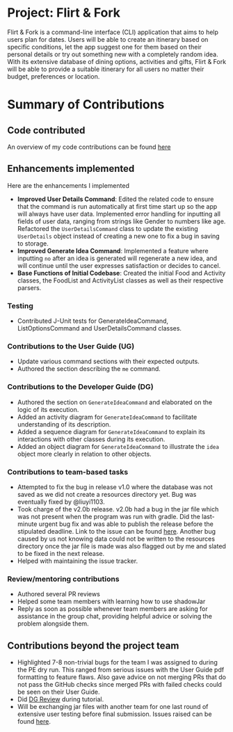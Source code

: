 # Project: Flirt & Fork

Flirt & Fork is a command-line interface (CLI) application that aims to help users plan for dates. Users will be able to create an itinerary based on specific conditions, let the app suggest one for them based on their personal details or try out something new with a completely random idea. With its extensive database of dining options, activities and gifts, Flirt & Fork will be able to provide a suitable itinerary for all users no matter their budget, preferences or location.
# Summary of Contributions

## Code contributed
An overview of my code contributions can be found [here](https://nus-cs2113-ay2324s2.github.io/tp-dashboard/?search=seandooa&breakdown=true&sort=groupTitle%20dsc&sortWithin=title&since=2024-02-23&timeframe=commit&mergegroup=&groupSelect=groupByRepos&checkedFileTypes=docs~functional-code~test-code~other)

## Enhancements implemented
Here are the enhancements I implemented

- **Improved User Details Command**: Edited the related code to ensure that the command is run automatically at first time start up so the app will always have user data. Implemented error handling for inputting all fields of user data, ranging from strings like Gender to numbers like age. Refactored the `UserDetailsCommand` class to update the existing `UserDetails` object instead of creating a new one to fix a bug in saving to storage.
- **Improved Generate Idea Command**: Implemented a feature where inputting `no` after an idea is generated will regenerate a new idea, and will continue until the user expresses satisfaction or decides to cancel.
- **Base Functions of Initial Codebase**: Created the initial Food and Activity classes, the FoodList and ActivityList classes as well as their respective parsers.

### Testing
- Contributed J-Unit tests for GenerateIdeaCommand, ListOptionsCommand and UserDetailsCommand classes.

### Contributions to the User Guide (UG)
- Update various command sections with their expected outputs.
- Authored the section describing the `me` command.

### Contributions to the Developer Guide (DG)
- Authored the section on `GenerateIdeaCommand` and elaborated on the logic of its execution.
- Added an activity diagram for `GenerateIdeaCommand` to facilitate understanding of its description.
- Added a sequence diagram for `GenerateIdeaCommand` to explain its interactions with other classes during its execution.
- Added an object diagram for `GenerateIdeaCommand` to illustrate the `idea` object more clearly in relation to other objects.

### Contributions to team-based tasks
- Attempted to fix the bug in release v1.0 where the database was not saved as we did not create a resources directory yet. Bug was eventually fixed by @liuyi1103.
- Took charge of the v2.0b release. v2.0b had a bug in the jar file which was not present when the program was run with gradle. Did the last-minute urgent bug fix and was able to publish the release before the stipulated deadline. Link to the issue can be found [here](https://github.com/AY2324S2-CS2113-T11-2/tp/issues/86). Another bug caused by us not knowing data could not be written to the resources directory once the jar file is made was also flagged out by me and slated to be fixed in the next release.
- Helped with maintaining the issue tracker.

### Review/mentoring contributions
- Authored several PR reviews
- Helped some team members with learning how to use shadowJar
- Reply as soon as possible whenever team members are asking for assistance in the group chat, providing helpful advice or solving the problem alongside them.

## Contributions beyond the project team
- Highlighted 7-8 non-trivial bugs for the team I was assigned to during the PE dry run. This ranged from serious issues with the User Guide pdf formatting to feature flaws. Also gave advice on not merging PRs that do not pass the GitHub checks since merged PRs with failed checks could be seen on their User Guide.
- Did [DG Review](https://github.com/nus-cs2113-AY2324S2/tp/pull/18) during tutorial.
- Will be exchanging jar files with another team for one last round of extensive user testing before final submission. Issues raised can be found [here](https://github.com/AY2324S2-CS2113-F15-2/tp/issues/created_by/seandooa).